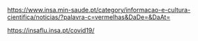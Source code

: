 
https://www.insa.min-saude.pt/category/informacao-e-cultura-cientifica/noticias/?palavra-c=vermelhas&DaDe=&DaAt=

https://insaflu.insa.pt/covid19/

